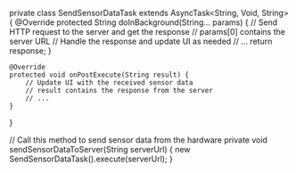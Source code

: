 private class SendSensorDataTask extends AsyncTask<String, Void, String> {
    @Override
    protected String doInBackground(String... params) {
        // Send HTTP request to the server and get the response
        // params[0] contains the server URL
        // Handle the response and update UI as needed
        // ...
        return response;
    }

    @Override
    protected void onPostExecute(String result) {
        // Update UI with the received sensor data
        // result contains the response from the server
        // ...
    }
}

// Call this method to send sensor data from the hardware
private void sendSensorDataToServer(String serverUrl) {
    new SendSensorDataTask().execute(serverUrl);
}

